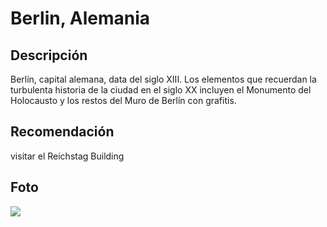 # Berlin, Alemania

## Descripción
Berlín, capital alemana, data del siglo XIII. Los elementos que recuerdan la turbulenta historia de la ciudad en el siglo XX incluyen el Monumento del Holocausto y los restos del Muro de Berlín con grafitis.

## Recomendación
visitar el Reichstag Building 

## Foto
![](https://upload.wikimedia.org/wikipedia/commons/8/83/Cityscape_Berlin.jpg)
​